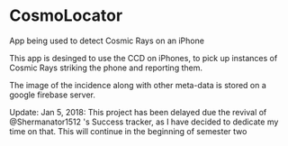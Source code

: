 # CosmoLocator
App being used to detect Cosmic Rays on an iPhone

This app is desinged to use the CCD on iPhones, to pick up instances of Cosmic Rays striking the phone and reporting them.

The image of the incidence along with other meta-data is stored on a google firebase server.

Update: Jan 5, 2018: This project has been delayed due the revival of @Shermanator1512 's Success tracker, as I have decided to dedicate my time on that. This will continue in the beginning of semester two
